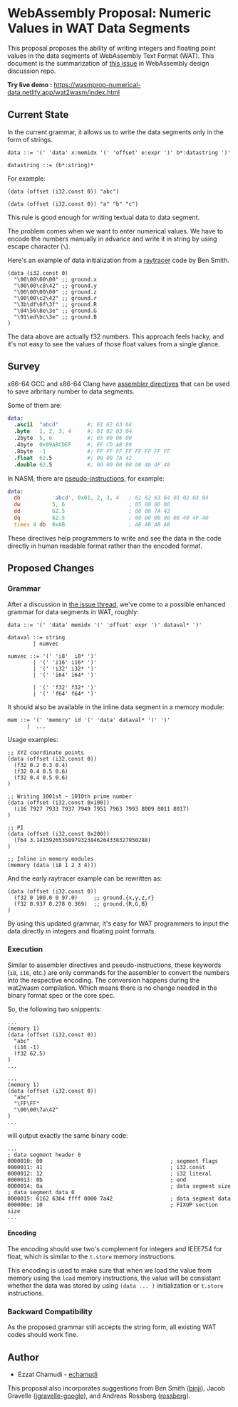 # WebAssembly Proposal: Numeric Values in WAT Data Segments

This proposal proposes the ability of writing integers and floating point values in the data segments of WebAssembly Text Format (WAT).
This document is the summarization of [this issue](https://github.com/WebAssembly/design/issues/1348) in WebAssembly design discussion repo.

**Try live demo :** https://wasmprop-numerical-data.netlify.app/wat2wasm/index.html

## Current State

In the current grammar, it allows us to write the data segments only in the form of strings.

```ebnf
data ::= '(' 'data' x:memidx '(' 'offset' e:expr ')' b*:datastring ')'

datastring ::= (b*:string)*
```

For example:

```wat
(data (offset (i32.const 0)) "abc")
```
```wat
(data (offset (i32.const 0)) "a" "b" "c")
```

This rule is good enough for writing textual data to data segment.

The problem comes when we want to enter numerical values. We have to encode the numbers manually in advance and write it in string by using escape character (`\`).

Here's an example of data initialization from a [raytracer](https://github.com/binji/raw-wasm/blob/499bbff77564047f7d73332e18cb5a121ceb8f2e/raytrace/ray.wat#L6-L12) code by Ben Smith.

```wat
(data (i32.const 0)
  "\00\00\00\00" ;; ground.x
  "\00\00\c8\42" ;; ground.y
  "\00\00\00\00" ;; ground.z
  "\00\00\c2\42" ;; ground.r
  "\3b\df\6f\3f" ;; ground.R
  "\04\56\8e\3e" ;; ground.G
  "\91\ed\bc\3e" ;; ground.B
)
```

The data above are actually f32 numbers. This approach feels hacky, and it's not easy to see the values of those float values from a single glance.

## Survey

x86-64 GCC and x86-64 Clang have [assembler directives](https://ftp.gnu.org/old-gnu/Manuals/gas-2.9.1/html_chapter/as_7.html) that can be used to save arbritary number to data segments.

Some of them are:

```s
data:
  .ascii  "abcd"         #; 61 62 63 64
  .byte   1, 2, 3, 4     #; 01 02 03 04
  .2byte  5, 6           #; 05 00 06 00
  .4byte  0x89ABCDEF     #; EF CD AB 89
  .8byte  -1             #; FF FF FF FF FF FF FF FF
  .float  62.5           #; 00 00 7A 42
  .double 62.5           #; 00 00 00 00 00 40 4F 40
```

In NASM, there are [pseudo-instructions](http://www.tortall.net/projects/yasm/manual/html/nasm-pseudop.html), for example:

```asm
data:
  db          'abcd', 0x01, 2, 3, 4   ; 61 62 63 64 01 02 03 04
  dw          5, 6                    ; 05 00 06 00
  dd          62.5                    ; 00 00 7A 42
  dq          62.5                    ; 00 00 00 00 00 40 4F 40
  times 4 db  0xAB                    ; AB AB AB AB
```

These directives help programmers to write and see the data in the code directly in human readable format rather than the encoded format.

## Proposed Changes

### Grammar

After a discussion in [the issue thread](https://github.com/WebAssembly/design/issues/1348), we've come to a possible enhanced grammar for data segments in WAT, roughly:

```ebnf
data ::= '(' 'data' memidx '(' 'offset' expr ')' dataval* ')'

dataval ::= string
        | numvec

numvec ::= '(' 'i8'  i8* ')'
        | '(' 'i16' i16* ')'
        | '(' 'i32' i32* ')'
        | '(' 'i64' i64* ')'

        | '(' 'f32' f32* ')'
        | '(' 'f64' f64* ')'
```

It should also be available in the inline data segment in a memory module:

```ebnf
mem ::= '(' 'memory' id '(' 'data' dataval* ')' ')'
      |  ...
```

Usage examples:

```wat
;; XYZ coordinate points 
(data (offset (i32.const 0))
  (f32 0.2 0.3 0.4)
  (f32 0.4 0.5 0.6)
  (f32 0.4 0.5 0.6)
)

;; Writing 1001st ~ 1010th prime number
(data (offset (i32.const 0x100))
  (i16 7927 7933 7937 7949 7951 7963 7993 8009 8011 8017)
)

;; PI
(data (offset (i32.const 0x200))
  (f64 3.14159265358979323846264338327950288)
)

;; Inline in memory modules
(memory (data (i8 1 2 3 4)))
```

And the early raytracer example can be rewritten as:

```wat
(data (offset (i32.const 0))
  (f32 0 100.0 0 97.0)     ;; ground.{x,y,z,r}
  (f32 0.937 0.278 0.369)  ;; ground.{R,G,B}
)
```

By using this updated grammar, it's easy for WAT programmers to input the data directly in integers and floating point formats.

### Execution

Similar to assembler directives and pseudo-instructions, these keywords (`i8`, `i16`, etc.) are only commands for the assembler to convert the numbers into the respective encoding.
The conversion happens during the wat2wasm compilation. 
Which means there is no change needed in the binary format spec or the core spec.

So, the following two snippents:

```wat
...
(memory 1)
(data (offset (i32.const 0))
  "abc"
  (i16 -1)
  (f32 62.5)
)
...
```
```wat
...
(memory 1)
(data (offset (i32.const 0))
  "abc"
  "\FF\FF"
  "\00\00\7a\42"
)
...
```

will output exactly the same binary code:


```
...
; data segment header 0
0000010: 00                                        ; segment flags
0000011: 41                                        ; i32.const
0000012: 12                                        ; i32 literal
0000013: 0b                                        ; end
0000014: 0a                                        ; data segment size
; data segment data 0
0000015: 6162 6364 ffff 0000 7a42                  ; data segment data
000000e: 10                                        ; FIXUP section size
...
```

#### Encoding

The encoding should use two's complement for integers and IEEE754 for float, which is similar to the `t.store` memory instructions.

This encoding is used to make sure that when we load the value from memory using the `load` memory instructions, the value will be consistant whether the data was stored by using `(data ... )` initialization or `t.store` instructions.

### Backward Compatibility

As the proposed grammar still accepts the string form, all existing WAT codes should work fine.

## Author

- Ezzat Chamudi - [echamudi](https://github.com/echamudi)

This proposal also incorporates suggestions from Ben Smith ([binji](https://github.com/binji)), Jacob Gravelle ([jgravelle-google](https://github.com/jgravelle-google)), and Andreas Rossberg ([rossberg](https://github.com/rossberg)).
